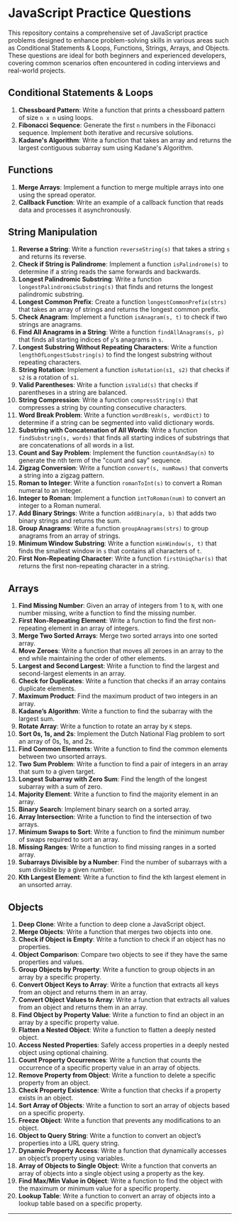 # JavaScript Practice Questions

This repository contains a comprehensive set of JavaScript practice problems designed to enhance problem-solving skills in various areas such as Conditional Statements & Loops, Functions, Strings, Arrays, and Objects. These questions are ideal for both beginners and experienced developers, covering common scenarios often encountered in coding interviews and real-world projects.

## Conditional Statements & Loops

1. **Chessboard Pattern**: Write a function that prints a chessboard pattern of size `n x n` using loops.
2. **Fibonacci Sequence**: Generate the first `n` numbers in the Fibonacci sequence. Implement both iterative and recursive solutions.
3. **Kadane's Algorithm**: Write a function that takes an array and returns the largest contiguous subarray sum using Kadane's Algorithm.

## Functions

1. **Merge Arrays**: Implement a function to merge multiple arrays into one using the spread operator.
2. **Callback Function**: Write an example of a callback function that reads data and processes it asynchronously.

## String Manipulation

1. **Reverse a String**: Write a function `reverseString(s)` that takes a string `s` and returns its reverse.
2. **Check if String is Palindrome**: Implement a function `isPalindrome(s)` to determine if a string reads the same forwards and backwards.
3. **Longest Palindromic Substring**: Write a function `longestPalindromicSubstring(s)` that finds and returns the longest palindromic substring.
4. **Longest Common Prefix**: Create a function `longestCommonPrefix(strs)` that takes an array of strings and returns the longest common prefix.
5. **Check Anagram**: Implement a function `isAnagram(s, t)` to check if two strings are anagrams.
6. **Find All Anagrams in a String**: Write a function `findAllAnagrams(s, p)` that finds all starting indices of `p`'s anagrams in `s`.
7. **Longest Substring Without Repeating Characters**: Write a function `lengthOfLongestSubstring(s)` to find the longest substring without repeating characters.
8. **String Rotation**: Implement a function `isRotation(s1, s2)` that checks if `s2` is a rotation of `s1`.
9. **Valid Parentheses**: Write a function `isValid(s)` that checks if parentheses in a string are balanced.
10. **String Compression**: Write a function `compressString(s)` that compresses a string by counting consecutive characters.
11. **Word Break Problem**: Write a function `wordBreak(s, wordDict)` to determine if a string can be segmented into valid dictionary words.
12. **Substring with Concatenation of All Words**: Write a function `findSubstring(s, words)` that finds all starting indices of substrings that are concatenations of all words in a list.
13. **Count and Say Problem**: Implement the function `countAndSay(n)` to generate the nth term of the "count and say" sequence.
14. **Zigzag Conversion**: Write a function `convert(s, numRows)` that converts a string into a zigzag pattern.
15. **Roman to Integer**: Write a function `romanToInt(s)` to convert a Roman numeral to an integer.
16. **Integer to Roman**: Implement a function `intToRoman(num)` to convert an integer to a Roman numeral.
17. **Add Binary Strings**: Write a function `addBinary(a, b)` that adds two binary strings and returns the sum.
18. **Group Anagrams**: Write a function `groupAnagrams(strs)` to group anagrams from an array of strings.
19. **Minimum Window Substring**: Write a function `minWindow(s, t)` that finds the smallest window in `s` that contains all characters of `t`.
20. **First Non-Repeating Character**: Write a function `firstUniqChar(s)` that returns the first non-repeating character in a string.

## Arrays

1. **Find Missing Number**: Given an array of integers from 1 to `N`, with one number missing, write a function to find the missing number.
2. **First Non-Repeating Element**: Write a function to find the first non-repeating element in an array of integers.
3. **Merge Two Sorted Arrays**: Merge two sorted arrays into one sorted array.
4. **Move Zeroes**: Write a function that moves all zeroes in an array to the end while maintaining the order of other elements.
5. **Largest and Second Largest**: Write a function to find the largest and second-largest elements in an array.
6. **Check for Duplicates**: Write a function that checks if an array contains duplicate elements.
7. **Maximum Product**: Find the maximum product of two integers in an array.
8. **Kadane’s Algorithm**: Write a function to find the subarray with the largest sum.
9. **Rotate Array**: Write a function to rotate an array by `K` steps.
10. **Sort 0s, 1s, and 2s**: Implement the Dutch National Flag problem to sort an array of 0s, 1s, and 2s.
11. **Find Common Elements**: Write a function to find the common elements between two unsorted arrays.
12. **Two Sum Problem**: Write a function to find a pair of integers in an array that sum to a given target.
13. **Longest Subarray with Zero Sum**: Find the length of the longest subarray with a sum of zero.
14. **Majority Element**: Write a function to find the majority element in an array.
15. **Binary Search**: Implement binary search on a sorted array.
16. **Array Intersection**: Write a function to find the intersection of two arrays.
17. **Minimum Swaps to Sort**: Write a function to find the minimum number of swaps required to sort an array.
18. **Missing Ranges**: Write a function to find missing ranges in a sorted array.
19. **Subarrays Divisible by a Number**: Find the number of subarrays with a sum divisible by a given number.
20. **Kth Largest Element**: Write a function to find the kth largest element in an unsorted array.

## Objects

1. **Deep Clone**: Write a function to deep clone a JavaScript object.
2. **Merge Objects**: Write a function that merges two objects into one.
3. **Check if Object is Empty**: Write a function to check if an object has no properties.
4. **Object Comparison**: Compare two objects to see if they have the same properties and values.
5. **Group Objects by Property**: Write a function to group objects in an array by a specific property.
6. **Convert Object Keys to Array**: Write a function that extracts all keys from an object and returns them in an array.
7. **Convert Object Values to Array**: Write a function that extracts all values from an object and returns them in an array.
8. **Find Object by Property Value**: Write a function to find an object in an array by a specific property value.
9. **Flatten a Nested Object**: Write a function to flatten a deeply nested object.
10. **Access Nested Properties**: Safely access properties in a deeply nested object using optional chaining.
11. **Count Property Occurrences**: Write a function that counts the occurrence of a specific property value in an array of objects.
12. **Remove Property from Object**: Write a function to delete a specific property from an object.
13. **Check Property Existence**: Write a function that checks if a property exists in an object.
14. **Sort Array of Objects**: Write a function to sort an array of objects based on a specific property.
15. **Freeze Object**: Write a function that prevents any modifications to an object.
16. **Object to Query String**: Write a function to convert an object’s properties into a URL query string.
17. **Dynamic Property Access**: Write a function that dynamically accesses an object’s property using variables.
18. **Array of Objects to Single Object**: Write a function that converts an array of objects into a single object using a property as the key.
19. **Find Max/Min Value in Object**: Write a function to find the object with the maximum or minimum value for a specific property.
20. **Lookup Table**: Write a function to convert an array of objects into a lookup table based on a specific property.

---
